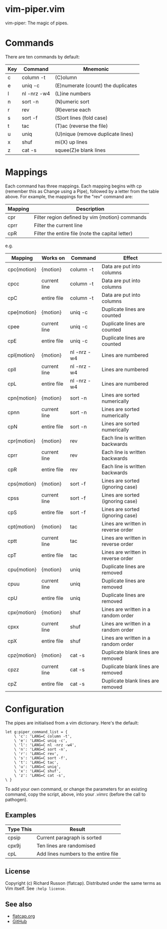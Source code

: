 # vim-piper.vim

vim-piper: The magic of pipes.

# Commands

There are ten commands by default:

| Key | Command     | Mnemonic                           |
| --- | ----------- | ---------------------------------- |
| c   | column -t   | (C)olumn                           |
| e   | uniq -c     | (E)numerate (count) the duplicates |
| l   | nl -nrz -w4 | (L)ine numbers                     |
| n   | sort -n     | (N)umeric sort                     |
| r   | rev         | (R)everse each                     |
| s   | sort -f     | (S)ort lines (fold case)           |
| t   | tac         | (T)ac (reverse the file)           |
| u   | uniq        | (U)nique (remove duplicate lines)  |
| x   | shuf        | mi(X) up lines                     |
| z   | cat -s      | squee(Z)e blank lines              |

# Mappings

Each command has three mappings.
Each mapping begins with cp (remember this as Change using a Pipe),
followed by a letter from the table above.
For example, the mappings for the "rev" command are:

| Mapping | Description                                      |
| ------- | ------------------------------------------------ |
| cpr     | Filter region defined by vim {motion} commands   |
| cprr    | Filter the current line                          |
| cpR     | Filter the entire file (note the capital letter) |

e.g.

| Mapping     | Works on      | Command     | Effect                              |
| ----------- | ------------- | ----------- | ----------------------------------- |
| cpc{motion} | {motion}      | column -t   | Data are put into columns           |
| cpcc        | current line  | column -t   | Data are put into columns           |
| cpC         | entire file   | column -t   | Data are put into columns           |
| cpe{motion} | {motion}      | uniq -c     | Duplicate lines are counted         |
| cpee        | current line  | uniq -c     | Duplicate lines are counted         |
| cpE         | entire file   | uniq -c     | Duplicate lines are counted         |
| cpl{motion} | {motion}      | nl -nrz -w4 | Lines are numbered                  |
| cpll        | current line  | nl -nrz -w4 | Lines are numbered                  |
| cpL         | entire file   | nl -nrz -w4 | Lines are numbered                  |
| cpn{motion} | {motion}      | sort -n     | Lines are sorted numerically        |
| cpnn        | current line  | sort -n     | Lines are sorted numerically        |
| cpN         | entire file   | sort -n     | Lines are sorted numerically        |
| cpr{motion} | {motion}      | rev         | Each line is written backwards      |
| cprr        | current line  | rev         | Each line is written backwards      |
| cpR         | entire file   | rev         | Each line is written backwards      |
| cps{motion} | {motion}      | sort -f     | Lines are sorted (ignoring case)    |
| cpss        | current line  | sort -f     | Lines are sorted (ignoring case)    |
| cpS         | entire file   | sort -f     | Lines are sorted (ignoring case)    |
| cpt{motion} | {motion}      | tac         | Lines are written in reverse order  |
| cptt        | current line  | tac         | Lines are written in reverse order  |
| cpT         | entire file   | tac         | Lines are written in reverse order  |
| cpu{motion} | {motion}      | uniq        | Duplicate lines are removed         |
| cpuu        | current line  | uniq        | Duplicate lines are removed         |
| cpU         | entire file   | uniq        | Duplicate lines are removed         |
| cpx{motion} | {motion}      | shuf        | Lines are written in a random order |
| cpxx        | current line  | shuf        | Lines are written in a random order |
| cpX         | entire file   | shuf        | Lines are written in a random order |
| cpz{motion} | {motion}      | cat -s      | Duplicate blank lines are removed   |
| cpzz        | current line  | cat -s      | Duplicate blank lines are removed   |
| cpZ         | entire file   | cat -s      | Duplicate blank lines are removed   |

# Configuration

The pipes are initialised from a vim dictionary.  Here's the default:

    let g:piper_command_list = {
        \ 'c': 'LANG=C column -t',
        \ 'e': 'LANG=C uniq -c',
        \ 'l': 'LANG=C nl -nrz -w4',
        \ 'n': 'LANG=C sort -n',
        \ 'r': 'LANG=C rev',
        \ 's': 'LANG=C sort -f',
        \ 't': 'LANG=C tac',
        \ 'u': 'LANG=C uniq',
        \ 'x': 'LANG=C shuf',
        \ 'z': 'LANG=C cat -s',
    \ }

To add your own command, or change the parameters for an existing command,
copy the script, above, into your .vimrc (before the call to pathogen).

## Examples

| Type This | Result                               |
| --------- | ------------------------------------ |
| cpsip     | Current paragraph is sorted          |
| cpx9j     | Ten lines are randomised             |
| cpL       | Add lines numbers to the entire file |

## License

Copyright (c) Richard Russon (flatcap).
Distributed under the same terms as Vim itself.
See `:help license`.

## See also

- [flatcap.org](https://flatcap.org)
- [GitHub](https://github.com/flatcap/vim-piper)

